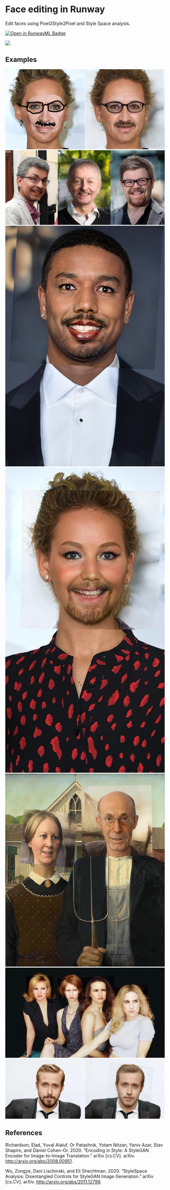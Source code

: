 # Face editing in Runway

Edit faces using Pixel2Style2Pixel and Style Space analysis.

[![Open in RunwayML Badge](https://open-app.runwayml.com/gh-badge.svg)](https://app.runwayml.com/models/justinpinkney/Style-space-face-editing)

![](images/face-edit-runway.gif)

## Examples

![](images/combo.jpg)
![](images/dl.jpeg)
![](images/makeup.jpg)
![](images/goatee.jpeg)
![](images/gothic.jpeg)
![](images/satc.jpeg)
![](images/shaving.jpg)

## References

Richardson, Elad, Yuval Alaluf, Or Patashnik, Yotam Nitzan, Yaniv Azar, Stav Shapiro, and Daniel Cohen-Or. 2020. “Encoding in Style: A StyleGAN Encoder for Image-to-Image Translation.” arXiv [cs.CV]. arXiv. http://arxiv.org/abs/2008.00951.

Wu, Zongze, Dani Lischinski, and Eli Shechtman. 2020. “StyleSpace Analysis: Disentangled Controls for StyleGAN Image Generation.” arXiv [cs.CV]. arXiv. http://arxiv.org/abs/2011.12799.